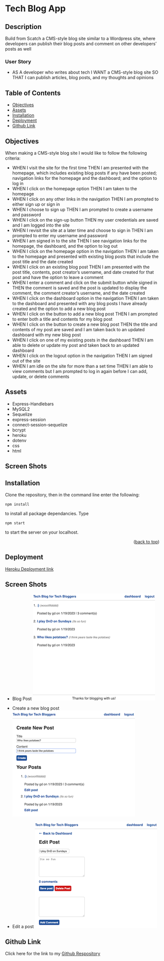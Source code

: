 # Tech Blog App

## Description

Build from Scatch a CMS-style blog site similar to a Wordpress site, where developers can publish their blog posts and comment on other developers’ posts as well

### User Story

* AS A developer who writes about tech I WANT a CMS-style blog site SO THAT I can publish articles, blog posts, and my thoughts and opinions

## Table of Contents

- [Objectives](#objectives)
- [Assets](#assets)
- [Installation](#installation)
- [Deployment](#deployment)
- [Github Link](#github-link)

## Objectives

When making a CMS-style blog site I would like to follow the following criteria:
* WHEN I visit the site for the first time
THEN I am presented with the homepage, which includes existing blog posts if any have been posted; navigation links for the homepage and the dashboard; and the option to log in
* WHEN I click on the homepage option
THEN I am taken to the homepage
* WHEN I click on any other links in the navigation
THEN I am prompted to either sign up or sign in
* WHEN I choose to sign up
THEN I am prompted to create a username and password
* WHEN I click on the sign-up button
THEN my user credentials are saved and I am logged into the site
* WHEN I revisit the site at a later time and choose to sign in
THEN I am prompted to enter my username and password
* WHEN I am signed in to the site
THEN I see navigation links for the homepage, the dashboard, and the option to log out
* WHEN I click on the homepage option in the navigation
THEN I am taken to the homepage and presented with existing blog posts that include the post title and the date created
* WHEN I click on an existing blog post
THEN I am presented with the post title, contents, post creator’s username, and date created for that post and have the option to leave a comment
* WHEN I enter a comment and click on the submit button while signed in
THEN the comment is saved and the post is updated to display the comment, the comment creator’s username, and the date created
* WHEN I click on the dashboard option in the navigation
THEN I am taken to the dashboard and presented with any blog posts I have already created and the option to add a new blog post
* WHEN I click on the button to add a new blog post
THEN I am prompted to enter both a title and contents for my blog post
* WHEN I click on the button to create a new blog post
THEN the title and contents of my post are saved and I am taken back to an updated dashboard with my new blog post
* WHEN I click on one of my existing posts in the dashboard
THEN I am able to delete or update my post and taken back to an updated dashboard
* WHEN I click on the logout option in the navigation
THEN I am signed out of the site
* WHEN I am idle on the site for more than a set time
THEN I am able to view comments but I am prompted to log in again before I can add, update, or delete comments


## Assets

* Express-Handlebars 
* MySQL2
* Sequelize 
* express-session
* connect-session-sequelize 
* bcrypt
* heroku
* dotenv
* css
* html

## Screen Shots

## Installation

Clone the repository, then in the command line enter the following:
~~~ 
npm install 
~~~ 
to install all package dependancies. Type 
~~~ 
npm start 
~~~ 
to start the server on your localhost.

<p align="right">(<a href="#top">back to top</a>)</p>

## Deployment

[Heroku Deployment link](https://tb-making-victory-cookies14.herokuapp.com/)

## Screen Shots

* Blog Post 
![Post](./assets/blogpostsSC.png)


* Create a new blog post
![Create Post](./assets/createSC.png)

* Edit a post 
![Edit Post](./assets/editSC.png)



## Github Link

Click here for the link to my [Github Respository](https://github.com/Gdebortoli/tb-making-victory-cookies-14) 

